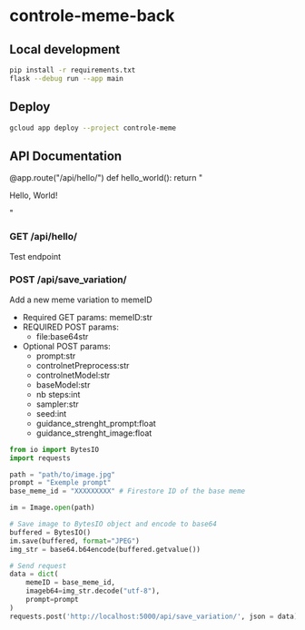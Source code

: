 # controle-meme-back

## Local development
``` bash
pip install -r requirements.txt
flask --debug run --app main
```

## Deploy
``` bash
gcloud app deploy --project controle-meme
```

## API Documentation


@app.route("/api/hello/")
def hello_world():
    return "<p>Hello, World!</p>"

### GET /api/hello/
Test endpoint


### POST /api/save_variation/
Add a new meme variation to memeID
- Required GET params: memeID:str
- REQUIRED POST params: 
    - file:base64str
- Optional POST params:
    - prompt:str
    - controlnetPreprocess:str
    - controlnetModel:str
    - baseModel:str
    - nb steps:int
    - sampler:str
    - seed:int
    - guidance_strenght_prompt:float
    - guidance_strenght_image:float


``` python
from io import BytesIO
import requests

path = "path/to/image.jpg"
prompt = "Exemple prompt"
base_meme_id = "XXXXXXXXX" # Firestore ID of the base meme

im = Image.open(path)

# Save image to BytesIO object and encode to base64
buffered = BytesIO()
im.save(buffered, format="JPEG")
img_str = base64.b64encode(buffered.getvalue())

# Send request
data = dict(
    memeID = base_meme_id,
    imageb64=img_str.decode("utf-8"),
    prompt=prompt
)
requests.post('http://localhost:5000/api/save_variation/', json = data)